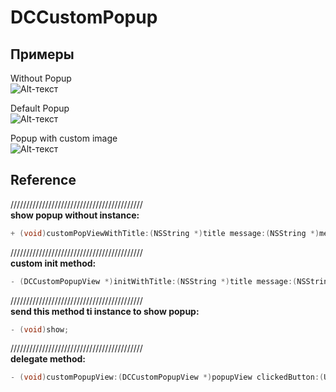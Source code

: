 DCCustomPopup
=============

Примеры
-------------

Without Popup<br>
![Alt-текст](https://dl.dropboxusercontent.com/u/52966385/GitHub/DCCustomPopup/iOS%20Simulator%20Screen%20shot%2016.06.2013%2C%2020.40.25.png "Какой-то Текст")

Default Popup<br>
![Alt-текст](https://dl.dropboxusercontent.com/u/52966385/GitHub/DCCustomPopup/iOS%20Simulator%20Screen%20shot%2016.06.2013%2C%2020.40.28.png "Какой-то Текст")

Popup with custom image <br>
![Alt-текст](https://dl.dropboxusercontent.com/u/52966385/GitHub/DCCustomPopup/iOS%20Simulator%20Screen%20shot%2016.06.2013%2C%2020.40.40.png "Какой-то Текст")

Reference
------------

//////////////////////////////////////////<br>
**show popup without instance:**
```objective-c
+ (void)customPopViewWithTitle:(NSString *)title message:(NSString *)message image:(UIImage *)image;
```
//////////////////////////////////////////<br>
**custom init method:**
```objective-c
- (DCCustomPopupView *)initWithTitle:(NSString *)title message:(NSString *)message image:(UIImage *)image;
```
//////////////////////////////////////////<br>
**send this method ti instance to show popup:**
```objective-c
- (void)show;
```
//////////////////////////////////////////<br>
**delegate method:**
```objective-c
- (void)customPopupView:(DCCustomPopupView *)popupView clickedButton:(UIButton *)button;
```
